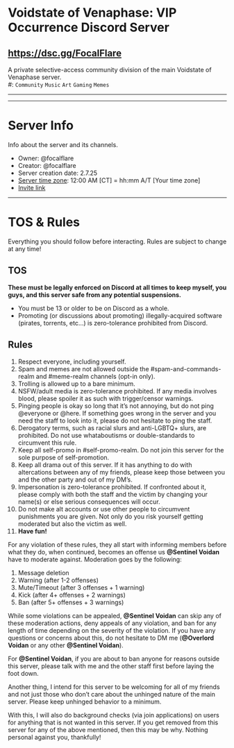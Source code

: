 <h1 id="voidstate-of-venaphase-vip-occurrence-discord-server">Voidstate of Venaphase: VIP Occurrence Discord Server</h1>
<h2 id="httpsdsc.ggfocalflare"><a href="https://dsc.gg/FocalFlare">https://dsc.gg/FocalFlare</a></h2>
<p>A private selective-access community division of the main Voidstate of Venaphase server.<br>
#: <code>Community</code> <code>Music</code> <code>Art</code> <code>Gaming</code> <code>Memes</code></p>
<hr>
<hr>
<h1 id="server-info">Server Info</h1>
<p>Info about the server and its channels.</p>
<ul>
<li>Owner: @focalflare</li>
<li>Creator: @focalflare</li>
<li>Server creation date: 2.7.25</li>
<li><a href="https://www.timeanddate.com/worldclock/converter.html?iso=20230715T050000&amp;p1=64&amp;p2=1440">Server time zone</a>: 12:00 AM [CT] = hh:mm A/T [Your time zone]</li>
<li><a href="https://dsc.gg/FocalFlare">Invite link</a></li>
</ul>
<hr>
<h1 id="tos--rules">TOS &amp; Rules</h1>
<p>Everything you should follow before interacting. Rules are subject to change at any time!</p>
<h2 id="tos">TOS</h2>
<p><strong>These must be legally enforced on Discord at all times to keep myself, you guys, and this server safe from any potential suspensions.</strong></p>
<ul>
<li>You must be 13 or older to be on Discord as a whole.</li>
<li>Promoting (or discussions about promoting) illegally-acquired software (pirates, torrents, etc…) is zero-tolerance prohibited from Discord.</li>
</ul>
<h2 id="rules">Rules</h2>
<ol>
<li>Respect everyone, including yourself.</li>
<li>Spam and memes are not allowed outside the #spam-and-commands-realm and #meme-realm channels (opt-in only).</li>
<li>Trolling is allowed up to a bare minimum.</li>
<li>NSFW/adult media is zero-tolerance prohibited. If any media involves blood, please spoiler it as such with trigger/censor warnings.</li>
<li>Pinging people is okay so long that it’s not annoying, but do not ping @everyone or @here. If something goes wrong in the server and you need the staff to look into it, please do not hesitate to ping the staff.</li>
<li>Derogatory terms, such as racial slurs and anti-LGBTQ+ slurs, are prohibited. Do not use whataboutisms or double-standards to circumvent this rule.</li>
<li>Keep all self-promo in #self-promo-realm. Do not join this server for the sole purpose of self-promotion.</li>
<li>Keep all drama out of this server. If it has anything to do with altercations between any of my friends, please keep those between you and the other party and out of my DM’s.</li>
<li>Impersonation is zero-tolerance prohibited. If confronted about it, please comply with both the staff and the victim by changing your name(s) or else serious consequences will occur.</li>
<li>Do not make alt accounts or use other people to circumvent punishments you are given. Not only do you risk yourself getting moderated but also the victim as well.</li>
<li><strong>Have fun!</strong></li>
</ol>
<p>For any violation of these rules, they all start with informing members before what they do, when continued, becomes an offense us <strong>@Sentinel Voidan</strong> have to moderate against. Moderation goes by the following:</p>
<ol>
<li>Message deletion</li>
<li>Warning (after 1-2 offenses)</li>
<li>Mute/Timeout (after 3 offenses + 1 warning)</li>
<li>Kick (after 4+ offenses + 2 warnings)</li>
<li>Ban (after 5+ offenses + 3 warnings)</li>
</ol>
<p>While some violations can be appealed, <strong>@Sentinel Voidan</strong> can skip any of these moderation actions, deny appeals of any violation, and ban for any length of time depending on the severity of the violation. If you have any questions or concerns about this, do not hesitate to DM me (<strong>@Overlord Voidan</strong> or any other <strong>@Sentinel Voidan</strong>).</p>
<p>For <strong>@Sentinel Voidan</strong>, if you are about to ban anyone for reasons outside this server, please talk with me and the other staff first before laying the foot down.</p>
<p>Another thing, I intend for this server to be welcoming for all of my friends and not just those who don’t care about the unhinged nature of the main server. Please keep unhinged behavior to a minimum.</p>
<p>With this, I will also do background checks (via join applications) on users for anything that is not wanted in this server. If you get removed from this server for any of the above mentioned, then this may be why. Nothing personal against you, thankfully!</p>

